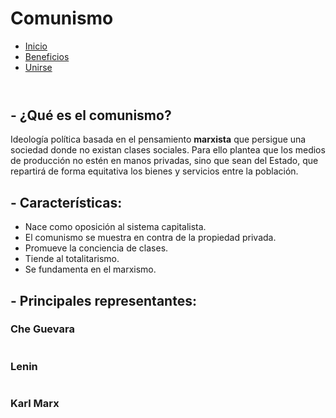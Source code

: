 <!DOCTYPE html>
<html>
<head>
    <meta charset="UTF-8">
    <meta http-equiv="X-UA-Compatible" content="IE=edge">
    <meta name="viewport" content="width=device-width, initial-scale=1.0">
    <title>Practica</title>
    <link rel="stylesheet" href="practica.css">
    <link rel="stylesheet" href="normalize.css">
    <link rel="preconnect" href="https://fonts.googleapis.com">
    <link rel="preconnect" href="https://fonts.gstatic.com" crossorigin>
    <link href="https://fonts.googleapis.com/css2?family=Lato:wght@300;700&display=swap" rel="stylesheet">
</head>
<body>
    <div class="nav">
        <h1 class="nav_titulo">Comunismo</h1>
        <nav class="nav_nav">
            <ul class="nav_links">
                <li class="links_link"><a href="#" class="link_enlace">Inicio</a></li>
                <li class="links_link"><a href="#" class="link_enlace">Beneficios</a></li>
                <li class="links_link"><a href="#" class="link_enlace">Unirse</a></li>
            </ul>
        </nav>
    </div>
    <header class="header">
    </header>
    <main class="contenedor">
        <section class="contenido">
            <article class="contenido_articulo">
                <h2 class="articulo_titulo">- ¿Qué es el comunismo?</h2>
                <p class="articulo_texto">Ideología política basada en el pensamiento <b>marxista</b> que persigue una sociedad donde no existan clases sociales. Para ello plantea que los medios de producción no estén en manos privadas, sino que sean del Estado, que repartirá de forma equitativa los bienes y servicios entre la población.</p>
            </article>
            <article class="contenido_articulo">
                <h2 class="articulo_titulo">- Características:</h2>
                <ul class="articulo_lista">
                    <li class="listado">Nace como oposición al sistema capitalista.</li>
                    <li class="listado">El comunismo se muestra en contra de la propiedad privada.</li>
                    <li class="listado">Promueve la conciencia de clases.</li>
                    <li class="listado">Tiende al totalitarismo.</li>
                    <li class="listado">Se fundamenta en el marxismo.</li>
                </ul>
            </article>
            <article class="contenido_articulo">
                <h2 class="articulo_titulo">- Principales representantes:</h2>
                <h3 class="articulo_sujeto">Che Guevara</h3>
                <div class="articulo_imagen"><img loading="lazy" src="../img/che.jpg" alt="" class="imagen"></div>
                <h3 class="articulo_sujeto">Lenin</h3>
                <div class="articulo_imagen"><img loading="lazy" src="../img/lenin.jpg" alt="" class="imagen"></div>
                <h3 class="articulo_sujeto">Karl Marx</h3>
                <div class="articulo_imagen"><img loading="lazy" src="../img/marx.jpg" alt="" class="imagen"></div>
            </article>
        </section>
    </main>
    <footer>
        <p></p>
        <div><img src="" alt="">
        </div>
    </footer>
</body>
</html>
